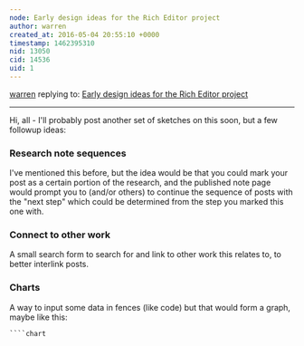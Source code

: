 ```yaml
---
node: Early design ideas for the Rich Editor project
author: warren
created_at: 2016-05-04 20:55:10 +0000
timestamp: 1462395310
nid: 13050
cid: 14536
uid: 1
---
```




[warren](../profile/warren) replying to: [Early design ideas for the Rich Editor project](../notes/warren/04-29-2016/early-design-ideas-for-the-rich-editor-project)

----
Hi, all - I'll probably post another set of sketches on this soon, but a few followup ideas:

### Research note sequences

I've mentioned this before, but the idea would be that you could mark your post as a certain portion of the research, and the published note page would prompt you to (and/or others) to continue the sequence of posts with the "next step" which could be determined from the step you marked this one with.

### Connect to other work

A small search form to search for and link to other work this relates to, to better interlink posts.

### Charts

A way to input some data in fences (like code) but that would form a graph, maybe like this:

    ````chart
